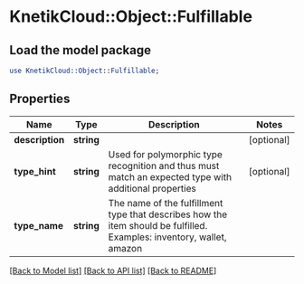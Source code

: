 # KnetikCloud::Object::Fulfillable

## Load the model package
```perl
use KnetikCloud::Object::Fulfillable;
```

## Properties
Name | Type | Description | Notes
------------ | ------------- | ------------- | -------------
**description** | **string** |  | [optional] 
**type_hint** | **string** | Used for polymorphic type recognition and thus must match an expected type with additional properties | [optional] 
**type_name** | **string** | The name of the fulfillment type that describes how the item should be fulfilled.  Examples: inventory, wallet, amazon | 

[[Back to Model list]](../README.md#documentation-for-models) [[Back to API list]](../README.md#documentation-for-api-endpoints) [[Back to README]](../README.md)


